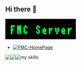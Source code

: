 ## Hi there 👋
![](https://github.com/bella2391/branding/blob/master/banner/fmc.png "Banner")
* [![FMC-HomePage](https://img.shields.io/badge/Connect_on_LinkedIn-0A66C2?style=for-the-badge&logo=linkedin&logoColor=white)]([https://linkedin.com/in/yourprofile](https://keypforev.ddns.net/))
<img alt="my skills" src="https://skillicons.dev/icons?i=java,php">

<a href="https://github.com/anuraghazra/github-readme-stats">
  <img align="left" src="https://github-readme-stats.vercel.app/api?username=bella2391&show_icons=true&theme=outrun" />
</a>
<a href="https://github.com/anuraghazra/github-readme-stats">
  <img align="left" src="https://github-readme-stats.vercel.app/api/top-langs/?username=bella2391&show_icons=true&theme=gruvbox_light&layout=compact" />
</a>
